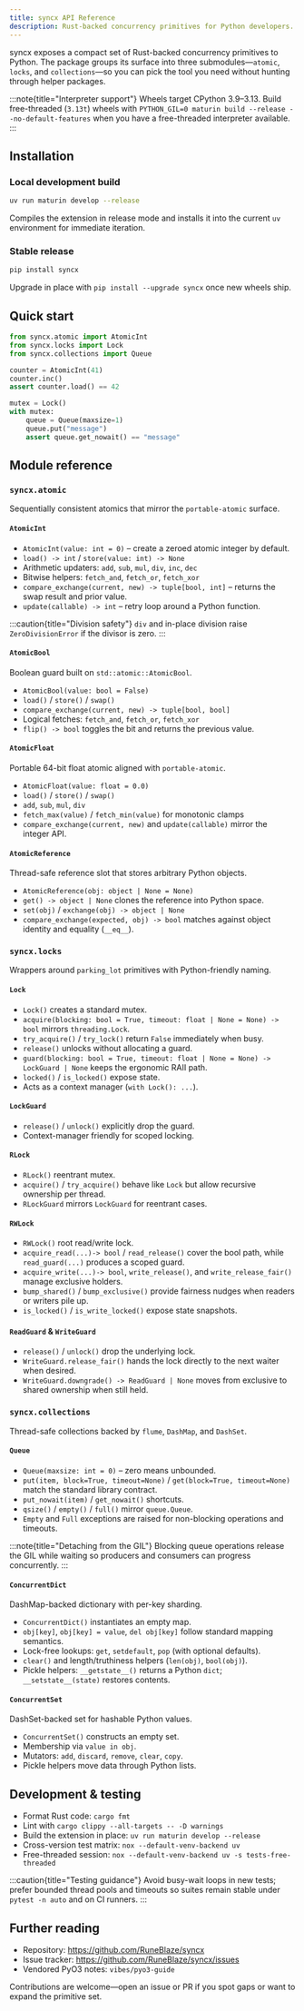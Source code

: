 ```yaml
---
title: syncx API Reference
description: Rust-backed concurrency primitives for Python developers.
---
```


syncx exposes a compact set of Rust-backed concurrency primitives to Python. The package groups its surface into three submodules—`atomic`, `locks`, and `collections`—so you can pick the tool you need without hunting through helper packages.

:::note{title="Interpreter support"}
Wheels target CPython 3.9–3.13. Build free-threaded (`3.13t`) wheels with `PYTHON_GIL=0 maturin build --release --no-default-features` when you have a free-threaded interpreter available.
:::

## Installation

### Local development build

```bash
uv run maturin develop --release
```

Compiles the extension in release mode and installs it into the current `uv` environment for immediate iteration.

### Stable release

```bash
pip install syncx
```

Upgrade in place with `pip install --upgrade syncx` once new wheels ship.

## Quick start

```python
from syncx.atomic import AtomicInt
from syncx.locks import Lock
from syncx.collections import Queue

counter = AtomicInt(41)
counter.inc()
assert counter.load() == 42

mutex = Lock()
with mutex:
    queue = Queue(maxsize=1)
    queue.put("message")
    assert queue.get_nowait() == "message"
```

## Module reference

### `syncx.atomic`

Sequentially consistent atomics that mirror the `portable-atomic` surface.

#### `AtomicInt`

- `AtomicInt(value: int = 0)` – create a zeroed atomic integer by default.
- `load() -> int` / `store(value: int) -> None`
- Arithmetic updaters: `add`, `sub`, `mul`, `div`, `inc`, `dec`
- Bitwise helpers: `fetch_and`, `fetch_or`, `fetch_xor`
- `compare_exchange(current, new) -> tuple[bool, int]` – returns the swap result and prior value.
- `update(callable) -> int` – retry loop around a Python function.

:::caution{title="Division safety"}
`div` and in-place division raise `ZeroDivisionError` if the divisor is zero.
:::

#### `AtomicBool`

Boolean guard built on `std::atomic::AtomicBool`.

- `AtomicBool(value: bool = False)`
- `load()` / `store()` / `swap()`
- `compare_exchange(current, new) -> tuple[bool, bool]`
- Logical fetches: `fetch_and`, `fetch_or`, `fetch_xor`
- `flip() -> bool` toggles the bit and returns the previous value.

#### `AtomicFloat`

Portable 64-bit float atomic aligned with `portable-atomic`.

- `AtomicFloat(value: float = 0.0)`
- `load()` / `store()` / `swap()`
- `add`, `sub`, `mul`, `div`
- `fetch_max(value)` / `fetch_min(value)` for monotonic clamps
- `compare_exchange(current, new)` and `update(callable)` mirror the integer API.

#### `AtomicReference`

Thread-safe reference slot that stores arbitrary Python objects.

- `AtomicReference(obj: object | None = None)`
- `get() -> object | None` clones the reference into Python space.
- `set(obj)` / `exchange(obj) -> object | None`
- `compare_exchange(expected, obj) -> bool` matches against object identity and equality (`__eq__`).

### `syncx.locks`

Wrappers around `parking_lot` primitives with Python-friendly naming.

#### `Lock`

- `Lock()` creates a standard mutex.
- `acquire(blocking: bool = True, timeout: float | None = None) -> bool` mirrors `threading.Lock`.
- `try_acquire()` / `try_lock()` return `False` immediately when busy.
- `release()` unlocks without allocating a guard.
- `guard(blocking: bool = True, timeout: float | None = None) -> LockGuard | None` keeps the ergonomic RAII path.
- `locked()` / `is_locked()` expose state.
- Acts as a context manager (`with Lock(): ...`).

#### `LockGuard`

- `release()` / `unlock()` explicitly drop the guard.
- Context-manager friendly for scoped locking.

#### `RLock`

- `RLock()` reentrant mutex.
- `acquire()` / `try_acquire()` behave like `Lock` but allow recursive ownership per thread.
- `RLockGuard` mirrors `LockGuard` for reentrant cases.

#### `RWLock`

- `RWLock()` root read/write lock.
- `acquire_read(...)-> bool` / `read_release()` cover the bool path, while `read_guard(...)` produces a scoped guard.
- `acquire_write(...)-> bool`, `write_release()`, and `write_release_fair()` manage exclusive holders.
- `bump_shared()` / `bump_exclusive()` provide fairness nudges when readers or writers pile up.
- `is_locked()` / `is_write_locked()` expose state snapshots.

#### `ReadGuard` & `WriteGuard`

- `release()` / `unlock()` drop the underlying lock.
- `WriteGuard.release_fair()` hands the lock directly to the next waiter when desired.
- `WriteGuard.downgrade() -> ReadGuard | None` moves from exclusive to shared ownership when still held.

### `syncx.collections`

Thread-safe collections backed by `flume`, `DashMap`, and `DashSet`.

#### `Queue`

- `Queue(maxsize: int = 0)` – zero means unbounded.
- `put(item, block=True, timeout=None)` / `get(block=True, timeout=None)` match the standard library contract.
- `put_nowait(item)` / `get_nowait()` shortcuts.
- `qsize()` / `empty()` / `full()` mirror `queue.Queue`.
- `Empty` and `Full` exceptions are raised for non-blocking operations and timeouts.

:::note{title="Detaching from the GIL"}
Blocking queue operations release the GIL while waiting so producers and consumers can progress concurrently.
:::

#### `ConcurrentDict`

DashMap-backed dictionary with per-key sharding.

- `ConcurrentDict()` instantiates an empty map.
- `obj[key]`, `obj[key] = value`, `del obj[key]` follow standard mapping semantics.
- Lock-free lookups: `get`, `setdefault`, `pop` (with optional defaults).
- `clear()` and length/truthiness helpers (`len(obj)`, `bool(obj)`).
- Pickle helpers: `__getstate__()` returns a Python `dict`; `__setstate__(state)` restores contents.

#### `ConcurrentSet`

DashSet-backed set for hashable Python values.

- `ConcurrentSet()` constructs an empty set.
- Membership via `value in obj`.
- Mutators: `add`, `discard`, `remove`, `clear`, `copy`.
- Pickle helpers move data through Python lists.

## Development & testing

- Format Rust code: `cargo fmt`
- Lint with `cargo clippy --all-targets -- -D warnings`
- Build the extension in place: `uv run maturin develop --release`
- Cross-version test matrix: `nox --default-venv-backend uv`
- Free-threaded session: `nox --default-venv-backend uv -s tests-free-threaded`

:::caution{title="Testing guidance"}
Avoid busy-wait loops in new tests; prefer bounded thread pools and timeouts so suites remain stable under `pytest -n auto` and on CI runners.
:::

## Further reading

- Repository: <https://github.com/RuneBlaze/syncx>
- Issue tracker: <https://github.com/RuneBlaze/syncx/issues>
- Vendored PyO3 notes: `vibes/pyo3-guide`

Contributions are welcome—open an issue or PR if you spot gaps or want to expand the primitive set.
